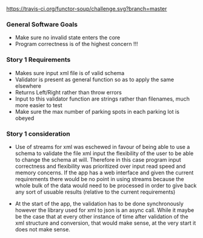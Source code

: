 https://travis-ci.org/functor-soup/challenge.svg?branch=master

### General Software Goals

 - Make sure no invalid state enters the core
 - Program correctness is of the highest concern !!!

### Story 1 Requirements

 - Makes sure input xml file is of valid schema
 - Validator is present as general function so as to apply the same elsewhere
 - Returns Left/Right rather than throw errors
 - Input to this validator function are strings rather than filenames, much more easier to test 
 - Make sure the max number of parking spots in each parking lot is obeyed

### Story 1 consideration

 - Use of streams for xml was eschewed in favour of being able to use a schema to validate the file xml input the flexibility
   of the user to be able to change the schema at will. Therefore in this case program input correctness and flexibility
   was prioritized over input read speed and memory concerns. 
   If the app has a web interface and given the current requirements there would be no point in using streams because the
   whole bulk of the data would need to be processed in order to give back any sort of usuable results (relative to the current requirements)

 - At the start of the app, the validation has to be done synchronously however the library used for xml to json is an async call. While it maybe be 
   the case that at every other instance of time after validation of the xml structure and conversion,  that would make sense, at the very start it does not
   make sense.
